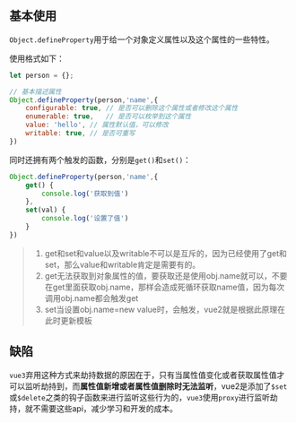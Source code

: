 ## 基本使用

`Object.defineProperty`用于给一个对象定义属性以及这个属性的一些特性。

使用格式如下：

```javascript
let person = {};

// 基本描述属性
Object.defineProperty(person,'name',{
    configurable: true, // 是否可以删除这个属性或者修改这个属性
    enumerable: true,   // 是否可以枚举到这个属性
    value: 'hello', // 属性默认值，可以修改
    writable: true, // 是否可重写
})
```

同时还拥有两个触发的函数，分别是`get()`和`set()`：

```javascript
Object.defineProperty(person,'name',{
    get() {
        console.log('获取到值')
    },
    set(val) {
        console.log('设置了值')
    }
})
```

> 1. get和set和value以及writable不可以是互斥的，因为已经使用了get和set，那么value和writable肯定是需要有的。
> 2. get无法获取到对象属性的值，要获取还是使用obj.name就可以，不要在get里面获取obj.name，那样会造成死循环获取name值，因为每次调用obj.name都会触发get
> 3. set当设置obj.name=new value时，会触发，vue2就是根据此原理在此时更新模板

## 缺陷

`vue3`弃用这种方式来劫持数据的原因在于，只有当属性值变化或者获取属性值才可以监听劫持到，而**属性值新增或者属性值删除时无法监听**，vue2是添加了`$set`或`$delete`之类的钩子函数来进行监听这些行为的，`vue3`使用`proxy`进行监听劫持，就不需要这些api，减少学习和开发的成本。


